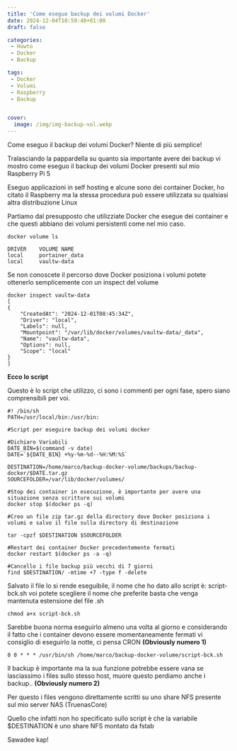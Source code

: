 ```yaml
---
title: 'Come eseguo backup dei volumi Docker'
date: 2024-12-04T10:59:48+01:00
draft: false

categories:
 - Howto
 - Docker
 - Backup

tags:
 - Docker
 - Volumi
 - Raspberry
 - Backup


cover:
  image: /img/img-backup-vol.webp
---
```


Come eseguo il backup dei volumi Docker? Niente di più semplice!

Tralasciando la pappardella su quanto sia importante avere dei backup vi mostro come eseguo il backup dei volumi Docker presenti sul mio Raspberry Pi 5

Eseguo applicazioni in self hosting e alcune sono dei container Docker, ho citato il Raspberry ma la stessa procedura può essere utilizzata su qualsiasi altra distribuzione Linux 

Partiamo dal presupposto che utilizziate Docker che esegue dei container e che questi abbiano dei volumi persistenti come nel mio caso.

    docker volume ls
    
    DRIVER    VOLUME NAME
    local     portainer_data
    local     vaultw-data

Se non conoscete il percorso dove Docker posiziona i volumi potete ottenerlo semplicemente con un inspect del volume

    docker inspect vaultw-data
    [
    {
        "CreatedAt": "2024-12-01T08:45:34Z",
        "Driver": "local",
        "Labels": null,
        "Mountpoint": "/var/lib/docker/volumes/vaultw-data/_data",
        "Name": "vaultw-data",
        "Options": null,
        "Scope": "local"
    }
    ]


**Ecco lo script**

Questo è lo script che utilizzo, ci sono i commenti per ogni fase, spero siano comprensibili per voi.

    #! /bin/sh
    PATH=/usr/local/bin:/usr/bin:

    #Script per eseguire backup dei volumi docker

    #Dichiaro Variabili
    DATE_BIN=$(command -v date)
    DATE=`${DATE_BIN} +%y-%m-%d--%H:%M:%S`

    DESTINATION=/home/marco/backup-docker-volume/backups/backup-docker/$DATE.tar.gz
    SOURCEFOLDER=/var/lib/docker/volumes/

    #Stop dei container in esecuzione, è importante per avere una situazione senza scritture sui volumi
    docker stop $(docker ps -q)

    #Creo un file zip tar.gz della directory dove Docker posiziona i volumi e salvo il file sulla directory di destinazione

    tar -cpzf $DESTINATION $SOURCEFOLDER

    #Restart dei container Docker precedentemente fermati
    docker restart $(docker ps -a -q)

    #Cancello i file backup più vecchi di 7 giorni
    find $DESTINATION/ -mtime +7 -type f -delete


Salvato il file lo si rende eseguibile, il nome che ho dato allo script è: script-bck.sh voi potete scegliere il nome che preferite basta che venga mantenuta estensione del file .sh

    chmod a+x script-bck.sh


Sarebbe buona norma eseguirlo almeno una volta al giorno e considerando il fatto che i container devono essere momentaneamente fermati vi consiglio di eseguirlo la notte, ci pensa CRON **(Obviously numero 1)**

    0 0 * * * /usr/bin/sh /home/marco/backup-docker-volume/script-bck.sh


Il backup è importante ma la sua funzione potrebbe essere vana se lasciassimo i files sullo stesso host, muore questo perdiamo anche i backup.. **(Obviously numero 2)**

Per questo i files vengono direttamente scritti su uno share NFS presente sul mio server NAS (TruenasCore) 

Quello che infatti non ho specificato sullo script è che la variabile $DESTINATION è uno share NFS montato da fstab

Sawadee kap!
